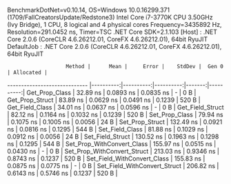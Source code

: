 
BenchmarkDotNet=v0.10.14, OS=Windows 10.0.16299.371 (1709/FallCreatorsUpdate/Redstone3)
Intel Core i7-3770K CPU 3.50GHz (Ivy Bridge), 1 CPU, 8 logical and 4 physical cores
Frequency=3435892 Hz, Resolution=291.0452 ns, Timer=TSC
.NET Core SDK=2.1.103
  [Host]     : .NET Core 2.0.6 (CoreCLR 4.6.26212.01, CoreFX 4.6.26212.01), 64bit RyuJIT
  DefaultJob : .NET Core 2.0.6 (CoreCLR 4.6.26212.01, CoreFX 4.6.26212.01), 64bit RyuJIT


                       Method |      Mean |     Error |    StdDev |  Gen 0 | Allocated |
----------------------------- |----------:|----------:|----------:|-------:|----------:|
               Get_Prop_Class |  32.89 ns | 0.0893 ns | 0.0835 ns |      - |       0 B |
              Get_Prop_Struct |  83.89 ns | 0.0629 ns | 0.0491 ns | 0.1239 |     520 B |
              Get_Field_Class |  34.01 ns | 0.0637 ns | 0.0596 ns |      - |       0 B |
             Get_Field_Struct |  82.12 ns | 0.1164 ns | 0.1032 ns | 0.1239 |     520 B |
               Set_Prop_Class |  79.94 ns | 0.1075 ns | 0.1005 ns | 0.0056 |      24 B |
              Set_Prop_Struct | 132.49 ns | 0.0921 ns | 0.0816 ns | 0.1295 |     544 B |
              Set_Field_Class |  81.88 ns | 0.1029 ns | 0.0912 ns | 0.0056 |      24 B |
             Set_Field_Struct | 130.52 ns | 0.1963 ns | 0.1298 ns | 0.1295 |     544 B |
   Set_Prop_WithConvert_Class | 155.97 ns | 0.0515 ns | 0.0430 ns |      - |       0 B |
  Set_Prop_WithConvert_Struct | 213.03 ns | 0.9346 ns | 0.8743 ns | 0.1237 |     520 B |
  Set_Field_WithConvert_Class | 155.83 ns | 0.0875 ns | 0.0775 ns |      - |       0 B |
 Set_Field_WithConvert_Struct | 206.82 ns | 0.6143 ns | 0.5746 ns | 0.1237 |     520 B |
